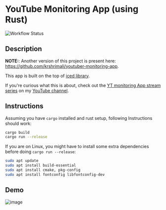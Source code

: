 # YouTube Monitoring App (using Rust)

![Workflow Status](https://github.com/krshrimali/YouTube-Monitoring-App-Rust-Iced/actions/workflows/build-yt-monitor/badge.svg)

## Description

**NOTE:**: Another version of this project is present here: https://github.com/krshrimali/youtuber-monitoring-app.

This app is built on the top of [iced library](https://github.com/iced-rs/iced).

If you're curious what this is about, check out the [YT monitoring App stream series](https://www.youtube.com/playlist?list=PLfjzHJeA53gS-RyxHcpNdf85Q4tR_ZJ6_) on my [YouTube channel](https://youtube.com/c/kushashwaraviShrimali).

## Instructions

Assuming you have `cargo` installed and rust setup, following Instructions should work:

```bash
cargo build
cargo run --release
```

If you are on Linux, you might have to install some extra dependencies before doing `cargo run --release`:

```bash
sudo apt update
sudo apt install build-essential
sudo apt install cmake, pkg-config
sudo apt install fontconfig libfontconfig-dev
```

## Demo

![image](https://user-images.githubusercontent.com/19997320/206906945-a6df5f53-8db7-4680-9e19-5f7cccea7736.png)
